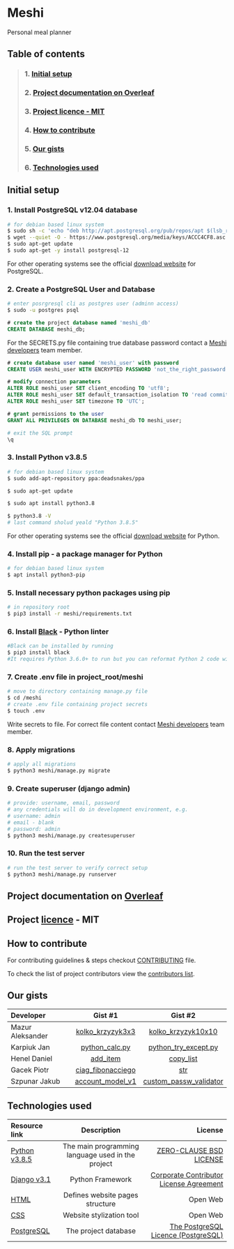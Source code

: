 # Meshi

Personal meal planner

## Table of contents  

> ### 1. [Initial setup](#initial-setup)
> ### 2. [Project documentation on Overleaf](#project-documentation-on-overleaf)  
> ### 3. [Project licence - MIT](#project-licence---mit)
> ### 4. [How to contribute](#how-to-contribute)
> ### 5. [Our gists](#our-gists)  
> ### 6. [Technologies used](#technologies-used) 


        
## Initial setup

### 1. Install **PostgreSQL v12.04** database

```sh
# for debian based linux system
$ sudo sh -c 'echo "deb http://apt.postgresql.org/pub/repos/apt $(lsb_release -cs)-pgdg main" > /etc/apt/sources.list.d/pgdg.list'
$ wget --quiet -O - https://www.postgresql.org/media/keys/ACCC4CF8.asc | sudo apt-key add -
$ sudo apt-get update
$ sudo apt-get -y install postgresql-12
```

For other operating systems see the official [download website](https://www.postgresql.org/download/) for PostgreSQL.

### 2. Create a PostgreSQL User and Database

```sh
# enter posrgresql cli as postgres user (adminn access)
$ sudo -u postgres psql
```

```sql
# create the project database named 'meshi_db'
CREATE DATABASE meshi_db;
```

For the SECRETS.py file containing true database password contact a [Meshi developers](https://github.com/orgs/AGH-Narzedzia-Informatyczne/teams/meshi-developers) team member.

```sql
# create database user named 'meshi_user' with password
CREATE USER meshi_user WITH ENCRYPTED PASSWORD 'not_the_right_password';
```

```sql
# modify connection parameters
ALTER ROLE meshi_user SET client_encoding TO 'utf8';
ALTER ROLE meshi_user SET default_transaction_isolation TO 'read committed';
ALTER ROLE meshi_user SET timezone TO 'UTC';
```

```sql
# grant permissions to the user
GRANT ALL PRIVILEGES ON DATABASE meshi_db TO meshi_user;
```

```sh
# exit the SQL prompt
\q
```

### 3. Install Python v3.8.5

```sh
# for debian based linux system
$ sudo add-apt-repository ppa:deadsnakes/ppa

$ sudo apt-get update

$ sudo apt install python3.8

$ python3.8 -V
# last command sholud yeald "Python 3.8.5"
```

For other operating systems see the official [download website](https://www.python.org/downloads/release/python-385/) for Python.

### 4. Install **pip** - a package manager for Python

```sh
# for debian based linux system
$ apt install python3-pip
```

### 5. Install necessary python packages using pip

```sh
# in repository root
$ pip3 install -r meshi/requirements.txt
```

### 6. Install [Black](https://github.com/psf/black) - Python linter

```sh
#Black can be installed by running  
$ pip3 install black
#It requires Python 3.6.0+ to run but you can reformat Python 2 code with it, too.
```

### 7. Create .env file in project_root/meshi

```sh
# move to directory containing manage.py file
$ cd /meshi
# create .env file containing project secrets
$ touch .env
```

Write secrets to file. For correct file content contact [Meshi developers](https://github.com/orgs/AGH-Narzedzia-Informatyczne/teams/meshi-developers) team member.

### 8. Apply migrations

```sh
# apply all migrations
$ python3 meshi/manage.py migrate
```

### 9. Create superuser (django admin)

```sh
# provide: username, email, password
# any credentials will do in development environment, e.g.
# username: admin
# email - blank
# password: admin
$ python3 meshi/manage.py createsuperuser
```

### 10. Run the test server

```sh
# run the test server to verify correct setup
$ python3 meshi/manage.py runserver
```

## Project documentation on [Overleaf](https://www.overleaf.com/project/5f952cfe700e1900017792fb)

## Project [licence](meshi/LICENSE) - MIT

## How to contribute

For contributing guidelines & steps checkout [CONTRIBUTING](CONTRIBUTING.md) file.

To check the list of project contributors view the [contributors list](Contributors.csv).

## Our gists

| Developer        |                                                 Gist #1                                                 |                                                       Gist #2                                                       |
| :--------------- | :-----------------------------------------------------------------------------------------------------: | :-----------------------------------------------------------------------------------------------------------------: |
| Mazur Aleksander |        [kolko_krzyzyk3x3](https://gist.github.com/Aleksander2a/b701448e05cc69c24070870e083476da)        |             [kolko_krzyzyk10x10](https://gist.github.com/Aleksander2a/6cce0ed5f621989691415f796fff3875)             |
| Karpiuk Jan      |            [python_calc.py](https://gist.github.com/Laronk/b973296a4c4292e11fc3e5f4f83a1622)            |               [python_try_except.py](https://gist.github.com/Laronk/3caea800b8766f2a7f9631fcfd266549)               |
| Henel Daniel     |                [add_item](https://gist.github.com/danielhenel/d651fff7476fe61fae9ee729d2d1779d)                                                                                         |     [copy_list](https://gist.github.com/danielhenel/106d7982e495533e3c32271fff25bf80)                                                                                                                |
| Gacek Piotr      |        [ciag_fibonacciego](https://gist.github.com/piotrekg35/1c4ca47814d7a80a980a121123ac980e)         |                     [str](https://gist.github.com/piotrekg35/cf06897c09441e63ba327a004dbbc2ba)                      |
| Szpunar Jakub    | [account_model_v1](https://gist.github.com/YgLK/27ab4f06ab80e0c3195ac52a5bd84e75#file-account_model_v1) | [custom_passw_validator](https://gist.github.com/YgLK/b6d818cdd23b1ab0be983b2166c48655#file-custom_passw_validator) |

## Technologies used

| Resource link                                        |                    Description                    |                                                                                                                                License |
| :--------------------------------------------------- | :-----------------------------------------------: | -------------------------------------------------------------------------------------------------------------------------------------: |
| [Python v3.8.5](https://www.python.org/)             | The main programming language used in the project | [ZERO-CLAUSE BSD LICENSE](https://docs.python.org/3/license.html#zero-clause-bsd-license-for-code-in-the-python-release-documentation) |
| [Django v3.1](https://www.djangoproject.com/)        |                 Python Framework                  |                                         [Corporate Contributor License Agreement](https://media.djangoproject.com/foundation/ccla.pdf) |
| [HTML](https://html.spec.whatwg.org/)                |          Defines website pages structure          |                                                                                                                               Open Web |
| [CSS](https://www.w3.org/Style/CSS/Overview.en.html) |             Website stylization tool              |                                                                                                                               Open Web |
| [PostgreSQL](https://www.postgresql.org/)            |               The project database                |                                                      [The PostgreSQL Licence (PostgreSQL)](https://opensource.org/licenses/postgresql) |
